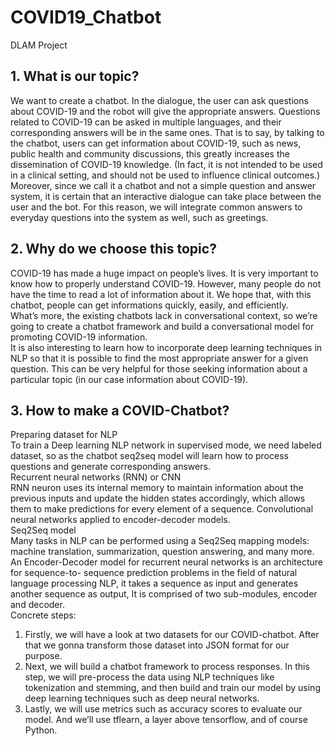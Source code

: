 # COVID19_Chatbot
DLAM Project

## 1. What is our topic?  
We want to create a chatbot. In the dialogue, the user can ask questions about COVID-19 and the robot will give
the appropriate answers. Questions related to COVID-19 can be asked in multiple languages, and their corresponding
answers will be in the same ones. That is to say, by talking to the chatbot, users can get information about COVID-19,
such as news, public health and community discussions, this greatly increases the dissemination of COVID-19 knowledge.
(In fact, it is not intended to be used in a clinical setting, and should not be used to influence clinical outcomes.)  
Moreover, since we call it a chatbot and not a simple question and answer system, it is certain that an interactive
dialogue can take place between the user and the bot. For this reason, we will integrate common answers to everyday
questions into the system as well, such as greetings.  

## 2. Why do we choose this topic?  
COVID-19 has made a huge impact on people’s lives. It is very important to know how to properly understand
COVID-19. However, many people do not have the time to read a lot of information about it. We hope that, with this
chatbot, people can get informations quickly, easily, and efficiently.  
What’s more, the existing chatbots lack in conversational context, so we’re going to create a chatbot framework and
build a conversational model for promoting COVID-19 information.  
It is also interesting to learn how to incorporate deep learning techniques in NLP so that it is possible to find the most
appropriate answer for a given question. This can be very helpful for those seeking information about a particular topic
(in our case information about COVID-19).  

## 3. How to make a COVID-Chatbot?  
Preparing dataset for NLP  
To train a Deep learning NLP network in supervised mode, we need labeled dataset, so as the chatbot seq2seq model
will learn how to process questions and generate corresponding answers.  
Recurrent neural networks (RNN) or CNN  
RNN neuron uses its internal memory to maintain information about the previous inputs and update the hidden states
accordingly, which allows them to make predictions for every element of a sequence. Convolutional neural networks
applied to encoder-decoder models.  
Seq2Seq model  
Many tasks in NLP can be performed using a Seq2Seq mapping models: machine translation, summarization, question
answering, and many more. An Encoder-Decoder model for recurrent neural networks is an architecture for sequence-to-
sequence prediction problems in the field of natural language processing NLP, it takes a sequence as input and generates
another sequence as output, It is comprised of two sub-modules, encoder and decoder.  
Concrete steps:
1. Firstly, we will have a look at two datasets for our COVID-chatbot. After that we gonna transform those dataset into JSON format for our
purpose.  
2. Next, we will build a chatbot framework to process responses. In this step, we will pre-process the data using NLP
techniques like tokenization and stemming, and then build and train our model by using deep learning techniques
such as deep neural networks.
3. Lastly, we will use metrics such as accuracy scores to evaluate our model. And we’ll use tflearn, a layer above
tensorflow, and of course Python.
